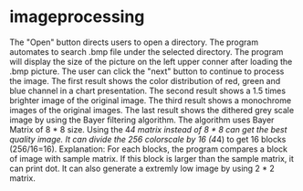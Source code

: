 # imageprocessing
The "Open" button directs users to open a directory. The program automates to search .bmp file under the selected directory.
The program will display the size of the picture on the left upper conner after loading the .bmp picture.
The user can click the "next" button to continue to process the image. The first result shows the color distribution of red, green and blue channel in a chart presentation.
The second result shows a 1.5 times brighter image of the original image. The third result shows a monochrome images of the original images. The last result shows the dithered grey scale image by using the Bayer filtering algorithm. The algorithm uses Bayer Matrix of 8 * 8 size. Using the 4*4 matrix instead of 8 * 8 can get the best quality image. It can divide the 256 colorscale by 16 (4*4) to get 16 blocks (256/16=16). Explanation: For each blocks, the program compares a block of image with sample matrix. If this block is larger than the sample matrix, it can print dot. It can also generate a extremly low image by using 2 * 2 matrix.
